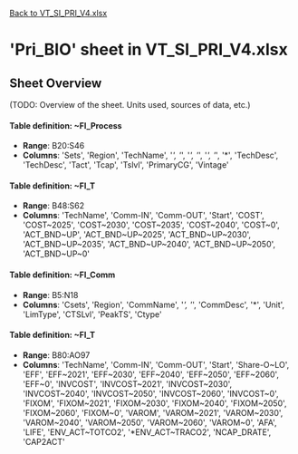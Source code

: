 [Back to VT_SI_PRI_V4.xlsx](README.md)

# 'Pri_BIO' sheet in VT_SI_PRI_V4.xlsx

## Sheet Overview

(TODO: Overview of the sheet. Units used, sources of data, etc.)

#### Table definition: ~FI_Process
- **Range**: B20:S46
- **Columns**: 'Sets', 'Region', 'TechName', '*', '*', '*', '*', '*', '*', '*', 'TechDesc', 'TechDesc', 'Tact', 'Tcap', 'Tslvl', 'PrimaryCG', 'Vintage'

#### Table definition: ~FI_T
- **Range**: B48:S62
- **Columns**: 'TechName', 'Comm-IN', 'Comm-OUT', 'Start', 'COST', 'COST\~2025', 'COST\~2030', 'COST\~2035', 'COST\~2040', 'COST\~0', 'ACT_BND\~UP', 'ACT_BND\~UP\~2025', 'ACT_BND\~UP\~2030', 'ACT_BND\~UP\~2035', 'ACT_BND\~UP\~2040', 'ACT_BND\~UP\~2050', 'ACT_BND\~UP\~0'

#### Table definition: ~FI_Comm
- **Range**: B5:N18
- **Columns**: 'Csets', 'Region', 'CommName', '*', '*', 'CommDesc', '*', 'Unit', 'LimType', 'CTSLvl', 'PeakTS', 'Ctype'

#### Table definition: ~FI_T
- **Range**: B80:AO97
- **Columns**: 'TechName', 'Comm-IN', 'Comm-OUT', 'Start', 'Share-O\~LO', 'EFF', 'EFF\~2021', 'EFF\~2030', 'EFF\~2040', 'EFF\~2050', 'EFF\~2060', 'EFF\~0', 'INVCOST', 'INVCOST\~2021', 'INVCOST\~2030', 'INVCOST\~2040', 'INVCOST\~2050', 'INVCOST\~2060', 'INVCOST\~0', 'FIXOM', 'FIXOM\~2021', 'FIXOM\~2030', 'FIXOM\~2040', 'FIXOM\~2050', 'FIXOM\~2060', 'FIXOM\~0', 'VAROM', 'VAROM\~2021', 'VAROM\~2030', 'VAROM\~2040', 'VAROM\~2050', 'VAROM\~2060', 'VAROM\~0', 'AFA', 'LIFE', 'ENV_ACT\~TOTCO2', '*ENV_ACT\~TRACO2', 'NCAP_DRATE', 'CAP2ACT'

